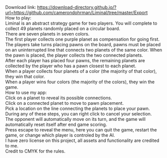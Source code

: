 Download link: https://download-directory.github.io/?url=https://github.com/camerondohrman/Liminal/tree/master/Export  
How to play:  
Liminal is an abstract strategy game for two players. You will complete to collect 49 planets randomly placed on a circular board.  
There are seven planets in seven colors.  
The first player collects one purple planet as compensation for going first.  
The players take turns placing pawns on the board, pawns must be placed on an uninterrupted line that connects two planets of the same color. When the pawn is placed, the player collects the two connected planets.  
After each player has placed four pawns, the remaining planets are collected by the player who has a pawn closest to each planet.  
When a player collects four planets of a color (the majority of that color), they win that color.  
When a player wins four colors (the majority of the colors), they win the game.  
How to use my app:  
Click on a planet to reveal its possible connections.  
Click on a connected planet to move to pawn placement.  
Pick a location on the line connecting the planets to place your pawn.  
During any of these steps, you can right click to cancel your selection.  
The opponent will automatically move on its turn, and the game will automatically reset itself after end game scoring.  
Press escape to reveal the menu, here you can quit the game, restart the game, or change which player is controled by the AI.  
I have zero license on this project, all assets and functionality are credited to me.  
Credit to CMYK for the rules.  
